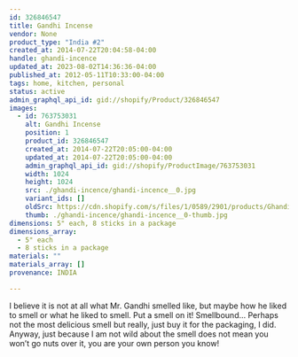 ```yaml
---
id: 326846547
title: Gandhi Incense
vendor: None
product_type: "India #2"
created_at: 2014-07-22T20:04:58-04:00
handle: ghandi-incence
updated_at: 2023-08-02T14:36:36-04:00
published_at: 2012-05-11T10:33:00-04:00
tags: home, kitchen, personal
status: active
admin_graphql_api_id: gid://shopify/Product/326846547
images:
  - id: 763753031
    alt: Gandhi Incense
    position: 1
    product_id: 326846547
    created_at: 2014-07-22T20:05:00-04:00
    updated_at: 2014-07-22T20:05:00-04:00
    admin_graphql_api_id: gid://shopify/ProductImage/763753031
    width: 1024
    height: 1024
    src: ./ghandi-incence/ghandi-incence__0.jpg
    variant_ids: []
    oldSrc: https://cdn.shopify.com/s/files/1/0589/2901/products/Ghandi_Incense.jpeg?v=1406073900
    thumb: ./ghandi-incence/ghandi-incence__0-thumb.jpg
dimensions: 5" each, 8 sticks in a package
dimensions_array:
  - 5" each
  - 8 sticks in a package
materials: ""
materials_array: []
provenance: INDIA

---
```


I believe it is not at all what Mr. Gandhi smelled like, but maybe how he liked to smell or what he liked to smell. Put a smell on it! Smellbound... Perhaps not the most delicious smell but really, just buy it for the packaging, I did. Anyway, just because I am not wild about the smell does not mean you won’t go nuts over it, you are your own person you know!
